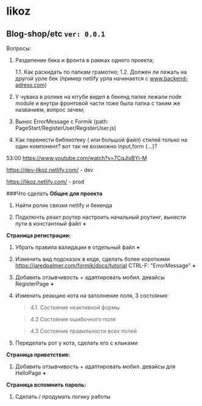 # likoz
## Blog-shop/etc `ver: 0.0.1`

Вопросы:
1.  Разделение бека и фронта в рамках одного проекта;

    1.1. Как раскидать по папкам грамотно;
    1.2. Должен ли лежать на другой урле бек (пример netlify урла начинается с www.backend-adress.com)
    
2. У чувака в ролике на ютубе видел в бекенд папке лежали node module и внутри фронтовой части тоже была папка с таким же названием, вопрос зачем;

3. Вынос ErrorMessage с Formik (path: PageStart/RegisterUser/RegisterUser.js)

4. Как перенести библиотеку ( или большой файл) стилей только на один компонент? вот так не возможно input,form {...}?

53:00 https://www.youtube.com/watch?v=7CqJlxBYj-M


https://dev-likoz.netlify.com/ - dev

https://likoz.netlify.com/ - prod



###Что сделать
**Общее для проекта**
1. Найти ролик связки netlify и бекенда

2. Подключть реакт роутер настроить начальный роутинг, вынести пути в константный файл **+**

**Страница регистрации:**

1. Убрать правила валидации в отдельный файл **+**

2. Изменить вид подсказок в коде, сделать более короткими
https://jaredpalmer.com/formik/docs/tutorial CTRL-F: "ErrorMessage" **+**

3. Добавить отзывчивость + адаптировать мобил. девайсы RegisterPage **+**

4. Изменить реакцию кота на заполнение поля, 3 состояния: 
    >4.1. Состояние неактивной формы
    
    >4.2  Состояние ошибочного поля
    
    >4.3  Состояние правильности всех полей
    
5. Переделать рот у кота, сделать его с клыками


**Страница приветствия:**

1. Добавить отзывчивость + адаптировать мобил. девайсы для HelloPage **+**


**Страница вспомнить пароль:**
1. Сделать / продумать логику работы